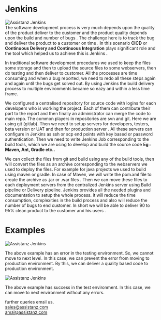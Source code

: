# Jenkins
![Assistanz Jenkins](http://projects.assistanz.com/github/jenkins-logo.png)  
The software development process is very much depends upon the quality of the product deliver to the customer  and the product quality depends upon the build and number of bugs . The challenge here is to track the bug and deliver the product to a customer on time . In this scenario **CICD** or **Continuous Delivery and Continuous Integration** plays significant role and the tool which helped us to achieve this is Jenkins .

In  traditional software development procedures we used to keep the files some storage and then to upload the source files to some webservers, then do testing and then deliver to customer. All the processes are time consuming and when a bug reported, we need to redo all these steps again and again until the bugs get solved out. By using Jenkins the build delivery process to multiple environments became so eazy and within a less time frame. 

We configured a centralised repository for source code with logins for each developers who is working the project. Each of them can contribute their part to the report and then finally an administrator can merge the code to main repo. The common players in repositories are svn and git. Here we are using git (gitlab). Then we need to setup servers for developers, testers, beta version or UAT and then for production server . All these servers can configure in Jenkins as ssh or scp end points with key based or password authentication. Then we need to write Jenkins Job corresponding to the build tools, which  we are using to develop and build the source code 
**Eg : Maven, Ant, Gradle etc..**

We can collect the files from git and build using any of the build tools, then will convert the files as an archive corresponding to the webservers we used to deploy the files. For example for java projects we used to build using maven or gradle. In case of Maven, we will write the pom.xml file to create the archive as .jar or .war files . Then we can move these files to each deployment servers from the centralized Jenkins server using Build pipeline or Delivery pipeline. Jenkins provides all the needed plugins and documentation to setup the whole process. It will reduce the time consumption, complexities in the build process and also will reduce the number of bugs to end customer. In short we will be able to deliver 90 to 95% clean product to the customer and his users .

# Examples

![Assistanz Jenkins](http://projects.assistanz.com/github/jenkins-failure.png)

The above example has an error in the testing environment. So, we cannot move to next level. In this case, we can prevent the error from moving to production environment. By this, we can deliver a quality based code to production environment.

![Assistanz Jenkins](http://projects.assistanz.com/github/jenkins-success.png)

The above example has success in the test environment. In this case, we can move to next environment without any errors. 

further queries email us.  
sales@assistanz.com  
amal@assistanz.com  
